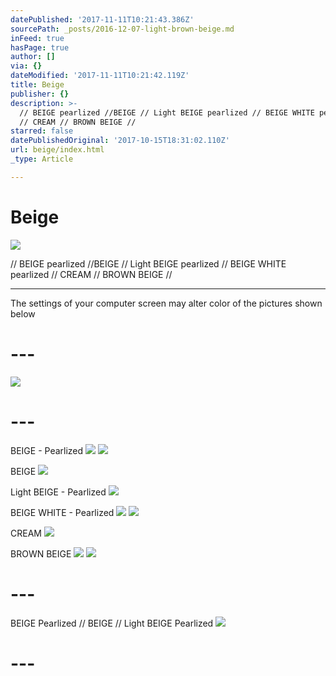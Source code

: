 ```yaml
---
datePublished: '2017-11-11T10:21:43.386Z'
sourcePath: _posts/2016-12-07-light-brown-beige.md
inFeed: true
hasPage: true
author: []
via: {}
dateModified: '2017-11-11T10:21:42.119Z'
title: Beige
publisher: {}
description: >-
  // BEIGE pearlized //BEIGE // Light BEIGE pearlized // BEIGE WHITE pearlized
  // CREAM // BROWN BEIGE //
starred: false
datePublishedOriginal: '2017-10-15T18:31:02.110Z'
url: beige/index.html
_type: Article

---
```

# Beige
![](https://the-grid-user-content.s3-us-west-2.amazonaws.com/629a23ff-8e76-445c-ad26-d396b97265e6.jpg)

// BEIGE pearlized //BEIGE // Light BEIGE pearlized // BEIGE WHITE pearlized // CREAM // BROWN BEIGE //

---

The settings of your computer screen may alter color of the pictures shown below

# ---
![](https://the-grid-user-content.s3-us-west-2.amazonaws.com/ab4a49a5-3db1-4722-a93b-dd62be36e4c2.jpg)

# ---

BEIGE - Pearlized
![](https://the-grid-user-content.s3-us-west-2.amazonaws.com/23aac879-ea15-476d-b996-0d7db97c0c49.jpg)
![](https://the-grid-user-content.s3-us-west-2.amazonaws.com/2fecbb0a-6da3-44c7-80b5-c3cae62cb33b.jpg)

BEIGE
![](https://the-grid-user-content.s3-us-west-2.amazonaws.com/f930c4c6-3000-45d7-b457-40e48edec6d8.jpg)

Light BEIGE - Pearlized
![](https://the-grid-user-content.s3-us-west-2.amazonaws.com/1f977bab-bf5c-4d81-abe8-d93c327e729b.jpg)

BEIGE WHITE - Pearlized
![](https://the-grid-user-content.s3-us-west-2.amazonaws.com/dc2a203b-5b2a-4f3c-bd5d-870027e58126.jpg)
![](https://the-grid-user-content.s3-us-west-2.amazonaws.com/6bf52197-b5bc-4ae8-aa37-219e72e5168e.jpg)

CREAM
![](https://the-grid-user-content.s3-us-west-2.amazonaws.com/f0105c24-f689-4a61-bbc3-7ebd2104dcfc.jpg)

BROWN BEIGE
![](https://the-grid-user-content.s3-us-west-2.amazonaws.com/d3a21f7c-fb4f-4fdb-8010-39ff3924c63f.jpg)
![](https://the-grid-user-content.s3-us-west-2.amazonaws.com/502d3a85-9edc-4089-8426-11af0028dc2c.jpg)

# ---

BEIGE Pearlized // BEIGE // Light BEIGE Pearlized
![](https://the-grid-user-content.s3-us-west-2.amazonaws.com/6c19cd17-a383-46a0-a8a2-072b8f8148c5.jpg)

# ---